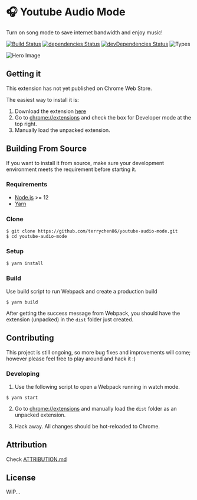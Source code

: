 # 🎧 Youtube Audio Mode
Turn on song mode to save internet bandwidth and enjoy music!

[![Build Status](https://img.shields.io/travis/terrychen86/youtube-audio-mode?style=flat-square)](https://travis-ci.org/terrychen86/youtube-audio-mode) [![dependencies Status](https://img.shields.io/david/terrychen86/youtube-audio-mode?style=flat-square)](https://david-dm.org/terrychen86/youtube-audio-mode) [![devDependencies Status](https://img.shields.io/david/dev/terrychen86/youtube-audio-mode?style=flat-square)](https://david-dm.org/terrychen86/youtube-audio-mode?type=dev) ![Types](https://img.shields.io/npm/types/typescript?style=flat-square "https://github.com/microsoft/TypeScript")

![Hero Image](https://i.imgur.com/RjPbXwX.png)

## Getting it

This extension has not yet published on Chrome Web Store.

The easiest way to install it is: 
1. Download the extension [here](https://github.com/terrychen86/youtube-audio-mode/releases/tag/v0.0.1-alpha)
2. Go to [chrome://extensions](chrome://extensions) and check the box for Developer mode at the top right.
3. Manually load the unpacked extension.


## Building From Source

If you want to install it from source, make sure your development environment meets the requirement before starting it.

### Requirements

- [Node.js](nodejs.org) >= 12
- [Yarn](https://github.com/yarnpkg/yarn)

### Clone
```
$ git clone https://github.com/terrychen86/youtube-audio-mode.git
$ cd youtube-audio-mode
```

### Setup

```
$ yarn install
```

### Build
Use build script to run Webpack and create a production build

```
$ yarn build
```

After getting the success message from Webpack, you should have the extension (unpacked) in the `dist` folder just created.

## Contributing
This project is still ongoing, so more bug fixes and improvements will come; however please feel free to play around and hack it :)

### Developing
1. Use the following script to open a Webpack running in watch mode.

  ```
  $ yarn start
  ```

2. Go to [chrome://extensions](chrome://extensions) and manually load the `dist` folder as an unpacked extension.

3. Hack away. All changes should be hot-reloaded to Chrome.


## Attribution
Check [ATTRIBUTION.md](https://github.com/terrychen86/youtube-audio-mode/blob/master/ATTRIBUTION.md)

## License
WIP...
